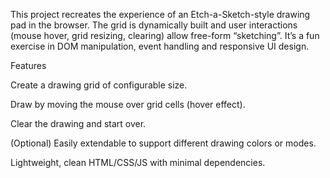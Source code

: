 This project recreates the experience of an Etch-a-Sketch-style drawing pad in the browser. The grid is dynamically built and user interactions (mouse hover, grid resizing, clearing) allow free-form “sketching”. It’s a fun exercise in DOM manipulation, event handling and responsive UI design.

Features

Create a drawing grid of configurable size.

Draw by moving the mouse over grid cells (hover effect).

Clear the drawing and start over.

(Optional) Easily extendable to support different drawing colors or modes.

Lightweight, clean HTML/CSS/JS with minimal dependencies.
